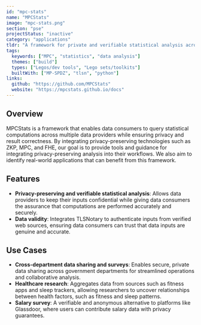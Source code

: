 ```yaml
---
id: "mpc-stats"
name: "MPCStats"
image: "mpc-stats.png"
section: "pse"
projectStatus: "inactive"
category: "applications"
tldr: "A framework for private and verifiable statistical analysis across multiple data providers."
tags:
  keywords: ["MPC", "statistics", "data analysis"]
  themes: ["build"]
  types: ["Legos/dev tools", "Lego sets/toolkits"]
  builtWith: ["MP-SPDZ", "tlsn", "python"]
links:
  github: "https://github.com/MPCStats"
  website: "https://mpcstats.github.io/docs"
---
```


## Overview

MPCStats is a framework that enables data consumers to query statistical computations across multiple data providers while ensuring privacy and result correctness. By integrating privacy-preserving technologies such as ZKP, MPC, and FHE, our goal is to provide tools and guidance for integrating privacy-preserving analysis into their workflows. We also aim to identify real-world applications that can benefit from this framework.

## Features

- **Privacy-preserving and verifiable statistical analysis**: Allows data providers to keep their inputs confidential while giving data consumers the assurance that computations are performed accurately and securely.
- **Data validity**: Integrates TLSNotary to authenticate inputs from verified web sources, ensuring data consumers can trust that data inputs are genuine and accurate.

## Use Cases

- **Cross-department data sharing and surveys**: Enables secure, private data sharing across government departments for streamlined operations and collaborative analysis.
- **Healthcare research**: Aggregates data from sources such as fitness apps and sleep trackers, allowing researchers to uncover relationships between health factors, such as fitness and sleep patterns.
- **Salary survey**: A verifiable and anonymous alternative to platforms like Glassdoor, where users can contribute salary data with privacy guarantees.
